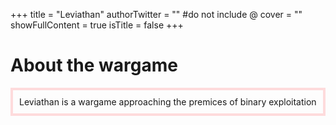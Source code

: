 +++
title = "Leviathan"
authorTwitter = "" #do not include @
cover = ""
showFullContent = true
isTitle = false
+++

# About the wargame

<p style="border: 4px solid #ff626638; padding: 10px;">Leviathan is a wargame approaching the premices of binary exploitation</p>

